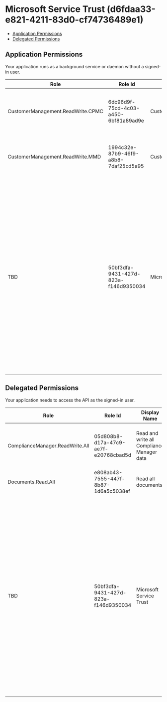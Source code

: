 # Microsoft Service Trust (d6fdaa33-e821-4211-83d0-cf74736489e1)
- [Application Permissions](#application-permissions)
- [Delegated Permissions](#delegated-permissions)

## Application Permissions
Your application runs as a background service or daemon without a signed-in user.

| Role | Role Id | Display Name | Description |
|---|---|---|---|
| CustomerManagement.ReadWrite.CPMC | 6dc96d9f-75cd-4c03-a450-6bf81a89ad9e | CustomerManagement.ReadWrite.CPMC | Allows applications to read and write CPMC vocabularies for various tenants |
| CustomerManagement.ReadWrite.MMD | 1994c32e-87b9-46f9-a8b8-7daf25cd5a95 | CustomerManagement.ReadWrite.MMD | Allows applications to read and write MMD vocabularies for various tenants |
| TBD | 50bf3dfa-9431-427d-823a-f146d9350034 | Microsoft Service Trust | Our app will be a one stop shop for current and prospective customers who need Security, Privacy, and Compliance information around Microsoft Cloud (Azure, Dynamics CRM Online and Office 365).  It should be open any tenant who has AAD record – trial tenants as well as paid tenant across Microsoft Cloud.  |

## Delegated Permissions
Your application needs to access the API as the signed-in user. 

| Role | Role Id | Display Name | Description |
|---|---|---|---|
| ComplianceManager.ReadWrite.All | 05d808b8-d17a-47c9-ae7f-e20768cbad5d | Read and write all Compliance Manager data | Allows users to read and write Compliance Manager data. |
| Documents.Read.All | e808ab43-7555-447f-8b87-1d6a5c5038ef | Read all documents | Allows users to read documents. |
| TBD | 50bf3dfa-9431-427d-823a-f146d9350034 | Microsoft Service Trust | Our app will be a one stop shop for current and prospective customers who need Security, Privacy, and Compliance information around Microsoft Cloud (Azure, Dynamics CRM Online and Office 365).  It should be open any tenant who has AAD record – trial tenants as well as paid tenant across Microsoft Cloud.  |

